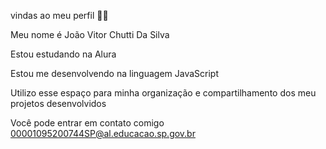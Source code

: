  vindas ao meu perfil 💙💙


Meu nome é João Vitor Chutti Da Silva

Estou estudando na Alura

Estou me desenvolvendo na linguagem JavaScript

Utilizo esse espaço para minha organização e compartilhamento dos meu projetos desenvolvidos


Você pode entrar em contato comigo
00001095200744SP@al.educacao.sp.gov.br

